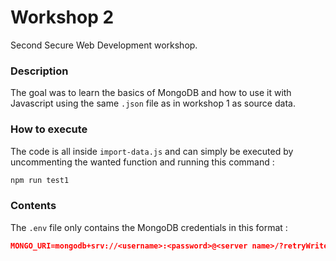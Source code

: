 # Workshop 2

Second Secure Web Development workshop.

### Description

The goal was to learn the basics of MongoDB and how to use it with Javascript using the same `.json` file as in workshop 1 as source data.

### How to execute

The code is all inside `import-data.js` and can simply be executed by uncommenting the wanted function and running this command : 
```bash
npm run test1
```

### Contents

The `.env` file only contains the MongoDB credentials in this format :
```json
MONGO_URI=mongodb+srv://<username>:<password>@<server name>/?retryWrites=true&w=majority
```
